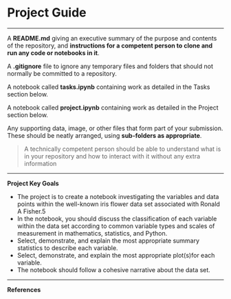 # Project Guide

---

A **README.md** giving an executive summary of the purpose and contents of the repository, and **instructions for a competent person to clone and run any code or notebooks in it**.

A **.gitignore** file to ignore any temporary files and folders that should not normally be committed to a repository.

A notebook called **tasks.ipynb** containing work as detailed in the Tasks section below.

A notebook called **project.ipynb** containing work as detailed in the Project section below.

Any supporting data, image, or other files that form part of your submission. These should be neatly arranged, using **sub-folders as appropriate**.

> A technically competent person should be able to understand what is in your repository and how to interact with it without any extra information

---

**Project Key Goals**

- The project is to create a notebook investigating the variables and data points within the well-known iris flower data set associated with Ronald A Fisher.5
- In the notebook, you should discuss the classification of each variable within the data set according to common variable types and scales of measurement in mathematics, statistics, and Python.
- Select, demonstrate, and explain the most appropriate summary statistics to describe each variable.
- Select, demonstrate, and explain the most appropriate plot(s)for each variable.
- The notebook should follow a cohesive narrative about the data set.

---

**References**

[^1]: Fisher,R. A.. (1988). Iris. UCI Machine Learning Repository. https://doi.org/10.24432/C56C76.
